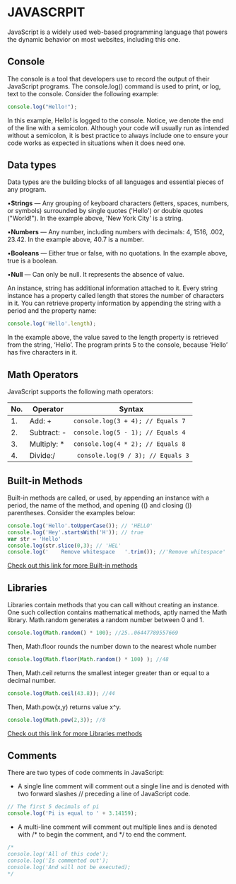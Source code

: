 # JAVASCRPIT
JavaScript is a widely used web-based programming language that powers the dynamic behavior on most websites, including this one.

## Console
The console is a tool that developers use to record the output of their JavaScript programs.
The console.log() command is used to print, or log, text to the console. Consider the following example:
```javascript
console.log("Hello!");
```
In this example, Hello! is logged to the console. Notice, we denote the end of the line with a semicolon. Although your code will usually run as intended without a semicolon, it is best practice to always include one to ensure your code works as expected in situations when it does need one.
## Data types
Data types are the building blocks of all languages and essential pieces of any program.

•**Strings** — Any grouping of keyboard characters (letters, spaces, numbers, or symbols) surrounded by single quotes ('Hello') or double quotes ("World!"). In the example above, 'New York City' is a string.

•**Numbers** — Any number, including numbers with decimals: 4, 1516, .002, 23.42. In the example above, 40.7 is a number.

•**Booleans** — Either true or false, with no quotations. In the example above, true is a boolean.

•**Null** — Can only be null. It represents the absence of value.

An instance, string has additional information attached to it.
Every string instance has a property called length that stores the number of characters in it. You can retrieve property information by appending the string with a period and the property name:
```javascript
console.log('Hello'.length);
```
In the example above, the value saved to the length property is retrieved from the string, ‘Hello’. The program prints 5 to the console, because ‘Hello’ has five characters in it.

## Math Operators
JavaScript supports the following math operators:

|No.|	Operator      |	 Syntax                                | 
|---|---------------|----------------------------------------|         
|1. |	Add: +	      |	 ```console.log(3 + 4); // Equals 7``` | 
|2. |	Subtract: -	  |	 ```console.log(5 - 1); // Equals 4 ```|
|3. |	Multiply: *	  |	 ```console.log(4 * 2); // Equals 8``` |
|4. |	Divide:/	    |	``` console.log(9 / 3); // Equals 3``` |

## Built-in Methods
Built-in methods are called, or used, by appending an instance with a period, the name of the method, and opening (() and closing ()) parentheses. Consider the examples below:
```javascript
console.log('Hello'.toUpperCase()); // 'HELLO'
console.log('Hey'.startsWith('H')); // true
var str = 'Hello'
console.log(str.slice(0,3); // 'HEL'
console.log('    Remove whitespace   '.trim()); //'Remove whitespace'
```
[Check out this link for more Built-in methods](https://developer.mozilla.org/en-US/docs/Web/JavaScript/Reference/Global_Objects/String/prototype)

## Libraries
Libraries contain methods that you can call without creating an instance.
One such collection contains mathematical methods, aptly named the Math library.
Math.random generates a random number between 0 and 1.
```javascript
console.log(Math.random() * 100); //25..06447789557669
```
Then, Math.floor rounds the number down to the nearest whole number
```javascript
console.log(Math.floor(Math.random() * 100) ); //48
```
Then, Math.ceil returns the smallest integer greater than or equal to a decimal number.
```javascript
console.log(Math.ceil(43.8)); //44
```
Then, Math.pow(x,y) returns value x^y.
```javascript
console.log(Math.pow(2,3)); //8
```
[Check out this link for more Libraries methods](https://developer.mozilla.org/en-US/docs/Web/JavaScript/Reference/Global_Objects/Math)

## Comments
There are two types of code comments in JavaScript:

* A single line comment will comment out a single line and is denoted with two forward slashes // preceding a line of JavaScript code.
```javascript
// The first 5 decimals of pi
console.log('Pi is equal to ' + 3.14159);
```
* A multi-line comment will comment out multiple lines and is denoted with /* to begin the comment, and */ to end the comment.
```javascript
/*
console.log('All of this code');
console.log('Is commented out');
console.log('And will not be executed);
*/
```
